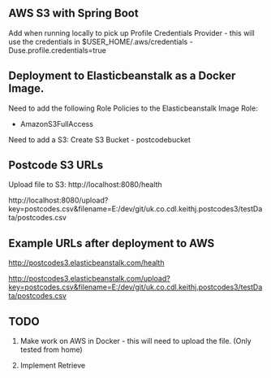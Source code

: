 AWS S3 with Spring Boot
-----------------------

Add when running locally to pick up Profile Credentials Provider - this will use the credentials in $USER_HOME/.aws/credentials
-Duse.profile.credentials=true

Deployment to Elasticbeanstalk as a Docker Image.
-------------------------------------------------

Need to add the following Role Policies to the Elasticbeanstalk Image Role:
- AmazonS3FullAccess

Need to add a S3:
Create S3 Bucket - postcodebucket

Postcode S3 URLs
----------------
Upload file to S3:
http://localhost:8080/health

http://localhost:8080/upload?key=postcodes.csv&filename=E:/dev/git/uk.co.cdl.keithj.postcodes3/testData/postcodes.csv

Example URLs after deployment to AWS
------------------------------------
http://postcodes3.elasticbeanstalk.com/health

http://postcodes3.elasticbeanstalk.com/upload?key=postcodes.csv&filename=E:/dev/git/uk.co.cdl.keithj.postcodes3/testData/postcodes.csv

TODO
----
1. Make work on AWS in Docker - this will need to upload the file.
(Only tested from home)

2. Implement Retrieve

